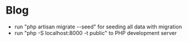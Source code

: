 # Blog
<ul>
	<li>run "php artisan migrate --seed" for seeding all data with migration</li>
	<li>run "php -S localhost:8000 -t public" to PHP development server</li>
</ul>

